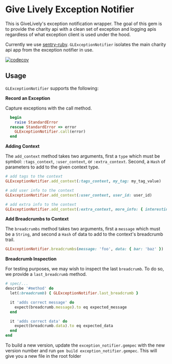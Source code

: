 # Give Lively Exception Notifier

This is GiveLively's exception notification wrapper. The goal of this gem is to provide the charity api with a clean set of exception and logging apis regardless of what exception client is used under the hood. 

Currently we use [sentry-ruby](https://docs.sentry.io/platforms/ruby/).
`GLExceptionNotifier` isolates the main charity api app from the exception notifier in use.

[![codecov](https://codecov.io/gh/givelively/exception_notifier/branch/master/graph/badge.svg?token=4P64ZW129N)](https://codecov.io/gh/givelively/exception_notifier)

## Usage

`GLExceptionNotifier` supports the following:

**Record an Exception**

Capture exceptions with the call method. 
```ruby
  begin
    raise StandardError
  rescue StandardError => error
    GLExceptionNotifier.call(error)
  end
```

**Adding Context**

The `add_context` method takes two arguments, first a `type` which must be symbol: `:tags_context`, `:user_context`, or `:extra_context`. Second, a `Hash` of parameters to add to the given context type.
```ruby
# add tags to the context
GLExceptionNotifier.add_context(:tags_context, my_tag: my_tag_value)

# add user info to the context
GLExceptionNotifier.add_context(:user_context, user_id: user_id)

# add extra info to the context
GLExceptionNotifier.add_context(:extra_context, more_info: { interesting_data: 1234, more_data: 'hello world' })
```

**Add Breadcrumbs to Context**

The `breadcrumbs` method takes two arguments, first a `message` which must be a `String`, and second a `Hash` of data to add to the context's breadcrumb trail.
```ruby
GLExceptionNotifier.breadcrumbs(message: 'foo', data: { bar: 'baz' })
```

**Breadcrumb Inspection**

For testing purposes, we may wish to inspect the last  `breadcrumb`. To do so, we provide a `last_breadcrumb` method.

```ruby
# spec/...
describe '#method' do
  let(:breadcrumb) { GLExceptionNotifier.last_breadcrumb }

  it 'adds correct message' do
    expect(breadcrumb.message).to eq expected_message
  end

  it 'adds correct data' do
    expect(breadcrumb.data).to eq expected_data
  end
end
```

To build a new version, update the `exception_notifier.gempec` with the new version number and run `gem build exception_notifier.gempec`. This will give you a new file in the root folder
